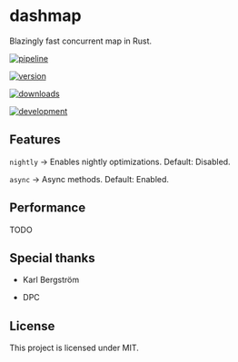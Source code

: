 # dashmap

Blazingly fast concurrent map in Rust.

[![pipeline](http://gitlab.nebulanet.cc/xacrimon/dashmap/badges/master/pipeline.svg)](http://gitlab.nebulanet.cc/xacrimon/dashmap/commits/master)

[![version](https://img.shields.io/crates/v/dashmap)](https://crates.io/crates/dashmap)

[![downloads](https://img.shields.io/d/dashmap)](https://crates.io/crates/dashmap)

[![development](https://img.shields.io/static/v1?label=development&message=active&color=brightgreen)](https://shields.io/)

## Features

`nightly` -> Enables nightly optimizations. Default: Disabled.

`async` -> Async methods. Default: Enabled.

## Performance

TODO

## Special thanks

- Karl Bergström

- DPC

## License

This project is licensed under MIT.
